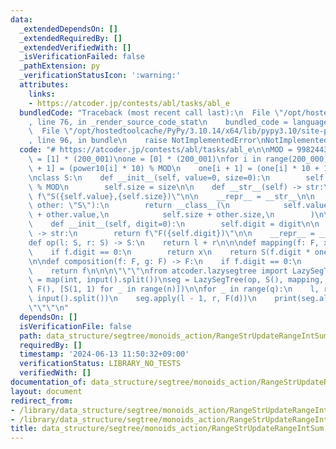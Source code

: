 ```yaml
---
data:
  _extendedDependsOn: []
  _extendedRequiredBy: []
  _extendedVerifiedWith: []
  _isVerificationFailed: false
  _pathExtension: py
  _verificationStatusIcon: ':warning:'
  attributes:
    links:
    - https://atcoder.jp/contests/abl/tasks/abl_e
  bundledCode: "Traceback (most recent call last):\n  File \"/opt/hostedtoolcache/PyPy/3.10.14/x64/lib/pypy3.10/site-packages/onlinejudge_verify/documentation/build.py\"\
    , line 76, in _render_source_code_stat\n    bundled_code = language.bundle(\n\
    \  File \"/opt/hostedtoolcache/PyPy/3.10.14/x64/lib/pypy3.10/site-packages/onlinejudge_verify/languages/python.py\"\
    , line 96, in bundle\n    raise NotImplementedError\nNotImplementedError\n"
  code: "# https://atcoder.jp/contests/abl/tasks/abl_e\n\nMOD = 998244353\n\npower10\
    \ = [1] * (200_001)\none = [0] * (200_001)\nfor i in range(200_000):\n    power10[i\
    \ + 1] = (power10[i] * 10) % MOD\n    one[i + 1] = (one[i] * 10 + 1) % MOD\n\n\
    \nclass S:\n    def __init__(self, value=0, size=0):\n        self.value = value\
    \ % MOD\n        self.size = size\n\n    def __str__(self) -> str:\n        return\
    \ f\"S({self.value},{self.size})\"\n\n    __repr__ = __str__\n\n    def __add__(self,\
    \ other: \"S\"):\n        return __class__(\n            self.value * power10[other.size]\
    \ + other.value,\n            self.size + other.size,\n        )\n\n\nclass F:\n\
    \    def __init__(self, digit=0):\n        self.digit = digit\n\n    def __str__(self)\
    \ -> str:\n        return f\"F({self.digit})\"\n\n    __repr__ = __str__\n\n\n\
    def op(l: S, r: S) -> S:\n    return l + r\n\n\ndef mapping(f: F, x: S) -> S:\n\
    \    if f.digit == 0:\n        return x\n    return S(f.digit * one[x.size], x.size)\n\
    \n\ndef composition(f: F, g: F) -> F:\n    if f.digit == 0:\n        return g\n\
    \    return f\n\n\n\"\"\"\nfrom atcoder.lazysegtree import LazySegTree\n\nn, q\
    \ = map(int, input().split())\nseg = LazySegTree(op, S(), mapping, composition,\
    \ F(), [S(1, 1) for _ in range(n)])\n\nfor _ in range(q):\n    l, r, d = map(int,\
    \ input().split())\n    seg.apply(l - 1, r, F(d))\n    print(seg.all_prod().value)\n\
    \"\"\"\n"
  dependsOn: []
  isVerificationFile: false
  path: data_structure/segtree/monoids_action/RangeStrUpdateRangeIntSum.py
  requiredBy: []
  timestamp: '2024-06-13 11:50:32+09:00'
  verificationStatus: LIBRARY_NO_TESTS
  verifiedWith: []
documentation_of: data_structure/segtree/monoids_action/RangeStrUpdateRangeIntSum.py
layout: document
redirect_from:
- /library/data_structure/segtree/monoids_action/RangeStrUpdateRangeIntSum.py
- /library/data_structure/segtree/monoids_action/RangeStrUpdateRangeIntSum.py.html
title: data_structure/segtree/monoids_action/RangeStrUpdateRangeIntSum.py
---
```

